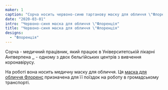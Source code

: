 ```yaml
---
maker: 1
caption: "Сорча носить червоно-синю тартанову маску для обличчя \"Флоренція"
date: "2020-03-01"
intro: "Червоно-синя маска для обличчя \"Флоренція"
title: "Червоно-синя маска для обличчя \"Флоренція"
designs:
  - "Флоренція"
---
```


Сорча - медичний працівник, який працює в Університетській лікарні Антверпена [,](https://www.uza.be/), - одному з двох бельгійських центрів з вивчення коронавірусу.

На роботі вона носить медичну маску для обличчя. Ця [маска для обличчя Флоренс](/designs/florence/) призначена для її поїздок на роботу в громадському транспорті.




